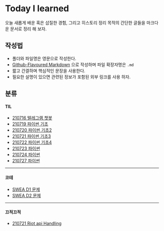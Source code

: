 # Today I learned

오늘 새롭게 배운 혹은 삽질한 경험, 그리고 히스토리 정리 목적의 간단한 글들을 마크다운 문서로 정리 해 보자.

## 작성법

- 폴더와 파일명은 영문으로 작성한다.
- [Github-Flavoured Markdown](https://guides.github.com/features/mastering-markdown/) 으로 작성하며 파일 확장자명은 `.md`
- 짧고 간결하며 핵심적인 문장을 사용한다.
- 필요한 설명이 있으면 관련된 정보가 포함된 외부 링크를 사용 하자.

## 분류

#### TIL

- [210716 텔레그램 챗봇](https://github.com/IHATEMATHEMATICS/TIL/blob/master/0716/My_Chatbot_Telegram.md)
- [210719 파이썬 기초](https://github.com/IHATEMATHEMATICS/TIL/blob/master/0719/TIL.md)
- [210720 파이썬 기초2](https://github.com/IHATEMATHEMATICS/TIL/blob/master/0720/TIL.md) 
- [210721 파이썬 기초3](https://github.com/Mingdoo/TIL/blob/master/0721/TIL.md)
- [210722 파이썬 기초4](https://github.com/Mingdoo/TIL/blob/master/0722/TIL.md)
- [210723 파이썬](https://github.com/Mingdoo/TIL/blob/master/0723/TIL.md)
- [210724 파이썬](https://github.com/Mingdoo/TIL/blob/master/0724/TIL.md)
- [210727 파이썬](https://github.com/Mingdoo/TIL/blob/master/0727/TIL.md)

---

#### 코테

- [SWEA D1 문제](https://github.com/Mingdoo/TIL/blob/master/coding_test/D1.md)
- [SWEA D2 문제](https://github.com/Mingdoo/TIL/blob/master/coding_test/D2.md)

---

#### 끄적끄적

- [210721 Riot api Handling](https://github.com/Mingdoo/TIL/blob/master/0721/riot_api_test/riot_api_handling.md)

